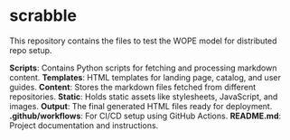 # scrabble
This repository contains the files to test the WOPE model for distributed repo setup.

**Scripts**: Contains Python scripts for fetching and processing markdown content.
**Templates**: HTML templates for landing page, catalog, and user guides.
**Content**: Stores the markdown files fetched from different repositories.
**Static**: Holds static assets like stylesheets, JavaScript, and images.
**Output**: The final generated HTML files ready for deployment.
**.github/workflows**: For CI/CD setup using GitHub Actions.
**README.md**: Project documentation and instructions.
